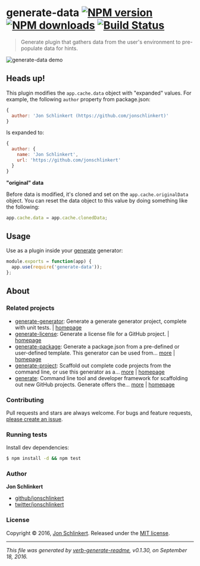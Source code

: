 # generate-data [![NPM version](https://img.shields.io/npm/v/generate-data.svg?style=flat)](https://www.npmjs.com/package/generate-data) [![NPM downloads](https://img.shields.io/npm/dm/generate-data.svg?style=flat)](https://npmjs.org/package/generate-data) [![Build Status](https://img.shields.io/travis/generate/generate-data.svg?style=flat)](https://travis-ci.org/generate/generate-data)

> Generate plugin that gathers data from the user's environment to pre-populate data for hints.

![generate-data demo](https://raw.githubusercontent.com/generate/generate-data/master/docs/demo.gif)

## Heads up!

This plugin modifies the `app.cache.data` object with "expanded" values. For example, the following `author` property from package.json:

```js
{
  author: 'Jon Schlinkert (https://github.com/jonschlinkert)'
}
```

Is expanded to:

```js
{
  author: {
    name: 'Jon Schlinkert',
    url: 'https://github.com/jonschlinkert'
  }
}
```

**"original" data**

Before data is modified, it's cloned and set on the `app.cache.originalData` object. You can reset the data object to this value by doing something like the following:

```js
app.cache.data = app.cache.clonedData;
```

## Usage

Use as a plugin inside your [generate](https://github.com/generate/generate) generator:

```js
module.exports = function(app) {
  app.use(require('generate-data'));
};
```

## About

### Related projects

* [generate-generator](https://www.npmjs.com/package/generate-generator): Generate a generate generator project, complete with unit tests. | [homepage](https://github.com/generate/generate-generator "Generate a generate generator project, complete with unit tests.")
* [generate-license](https://www.npmjs.com/package/generate-license): Generate a license file for a GitHub project. | [homepage](https://github.com/generate/generate-license "Generate a license file for a GitHub project.")
* [generate-package](https://www.npmjs.com/package/generate-package): Generate a package.json from a pre-defined or user-defined template. This generator can be used from… [more](https://github.com/generate/generate-package) | [homepage](https://github.com/generate/generate-package "Generate a package.json from a pre-defined or user-defined template. This generator can be used from the command line when globally installed, or as a plugin or sub-generator in your own generator.")
* [generate-project](https://www.npmjs.com/package/generate-project): Scaffold out complete code projects from the command line, or use this generator as a… [more](https://github.com/generate/generate-project) | [homepage](https://github.com/generate/generate-project "Scaffold out complete code projects from the command line, or use this generator as a plugin in other generators to provide baseline functionality.")
* [generate](https://www.npmjs.com/package/generate): Command line tool and developer framework for scaffolding out new GitHub projects. Generate offers the… [more](https://github.com/generate/generate) | [homepage](https://github.com/generate/generate "Command line tool and developer framework for scaffolding out new GitHub projects. Generate offers the robustness and configurability of Yeoman, the expressiveness and simplicity of Slush, and more powerful flow control and composability than either.")

### Contributing

Pull requests and stars are always welcome. For bugs and feature requests, [please create an issue](../../issues/new).

### Running tests

Install dev dependencies:

```sh
$ npm install -d && npm test
```

### Author

**Jon Schlinkert**

* [github/jonschlinkert](https://github.com/jonschlinkert)
* [twitter/jonschlinkert](http://twitter.com/jonschlinkert)

### License

Copyright © 2016, [Jon Schlinkert](https://github.com/jonschlinkert).
Released under the [MIT license](https://github.com/generate/generate-data/blob/master/LICENSE).

***

_This file was generated by [verb-generate-readme](https://github.com/verbose/verb-generate-readme), v0.1.30, on September 18, 2016._